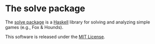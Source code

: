 The solve package
=================

The [solve package][] is a [Haskell][] library for solving and
analyzing simple games (e.g., Fox & Hounds).

This software is released under the [MIT License][].

[Haskell]: https://www.haskell.org/ "Haskell"
[solve package]: https://hackage.haskell.org/package/solve "solve package"
[MIT License]: https://github.com/gilith/solve/blob/master/LICENSE "MIT License"
